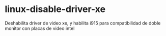 # linux-disable-driver-xe
Deshabilita driver de video xe, y habilita i915 para compatibilidad de doble monitor con placas de video intel
